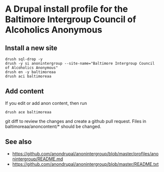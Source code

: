  # A Drupal install profile for the Baltimore Intergroup Council of Alcoholics Anonymous

## Install a new site

```
drush sql-drop -y
drush -y si anonintergroup --site-name="Baltimore Intergroup Council of Alcoholics Anonymous"
drush en -y baltimoreaa
drush aci baltimoreaa
```

## Add content

If you edit or add anon content, then run

```
drush ace baltimoreaa
```

git diff to review the changes and create a github pull request.
Files in baltimoreaa/anoncontent/* should be changed.

## See also

* https://github.com/anondrupal/anonintergroup/blob/master/profiles/anonintergroup/README.md 
* https://github.com/anondrupal/anonintergroup/blob/master/README.txt

